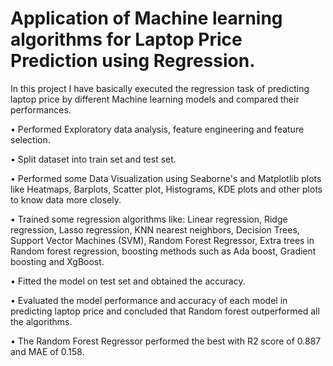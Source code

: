 # Application of Machine learning algorithms for Laptop Price Prediction using Regression.

In this project I have basically executed the regression task of predicting laptop price by different Machine learning models and compared their performances.

• Performed Exploratory data analysis, feature engineering and feature selection.

• Split dataset into train set and test set.

• Performed some Data Visualization using Seaborne's and Matplotlib plots like Heatmaps, Barplots, Scatter plot, Histograms, KDE plots and other plots to know data more closely.

• Trained some regression algorithms like: Linear regression, Ridge regression, Lasso regression, KNN nearest neighbors, Decision Trees, Support Vector Machines (SVM), Random Forest Regressor, Extra trees in Random forest regression, boosting methods such as Ada boost, Gradient boosting and XgBoost.

• Fitted the model on test set and obtained the accuracy.

• Evaluated the model performance and accuracy of each model in predicting laptop price and concluded that Random forest outperformed all the algorithms.

• The Random Forest Regressor performed the best with R2 score of 0.887 and MAE of 0.158.
